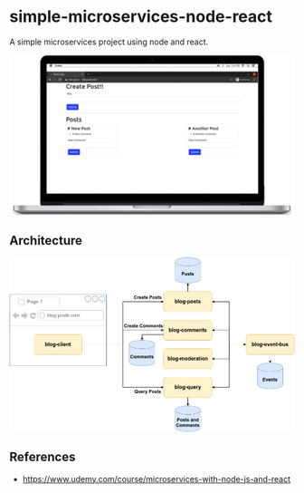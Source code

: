# simple-microservices-node-react
A simple microservices project using node and react.

![Banner](images/banner.png)

## Architecture

![Blog system](images/blog-system.png)

## References
- https://www.udemy.com/course/microservices-with-node-js-and-react